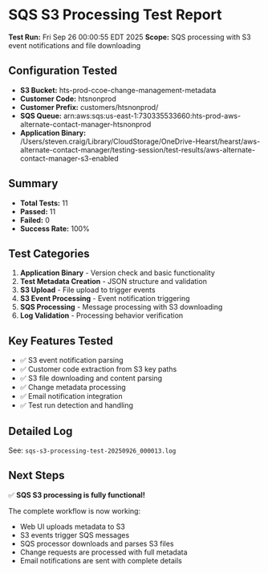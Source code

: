 # SQS S3 Processing Test Report

**Test Run:** Fri Sep 26 00:00:55 EDT 2025
**Scope:** SQS processing with S3 event notifications and file downloading

## Configuration Tested

- **S3 Bucket:** hts-prod-ccoe-change-management-metadata
- **Customer Code:** htsnonprod
- **Customer Prefix:** customers/htsnonprod/
- **SQS Queue:** arn:aws:sqs:us-east-1:730335533660:hts-prod-aws-alternate-contact-manager-htsnonprod
- **Application Binary:** /Users/steven.craig/Library/CloudStorage/OneDrive-Hearst/hearst/aws-alternate-contact-manager/testing-session/test-results/aws-alternate-contact-manager-s3-enabled

## Summary

- **Total Tests:** 11
- **Passed:** 11
- **Failed:** 0
- **Success Rate:** 100%

## Test Categories

1. **Application Binary** - Version check and basic functionality
2. **Test Metadata Creation** - JSON structure and validation
3. **S3 Upload** - File upload to trigger events
4. **S3 Event Processing** - Event notification triggering
5. **SQS Processing** - Message processing with S3 downloading
6. **Log Validation** - Processing behavior verification

## Key Features Tested

- ✅ S3 event notification parsing
- ✅ Customer code extraction from S3 key paths
- ✅ S3 file downloading and content parsing
- ✅ Change metadata processing
- ✅ Email notification integration
- ✅ Test run detection and handling

## Detailed Log

See: `sqs-s3-processing-test-20250926_000013.log`

## Next Steps

✅ **SQS S3 processing is fully functional!**

The complete workflow is now working:
- Web UI uploads metadata to S3
- S3 events trigger SQS messages
- SQS processor downloads and parses S3 files
- Change requests are processed with full metadata
- Email notifications are sent with complete details

